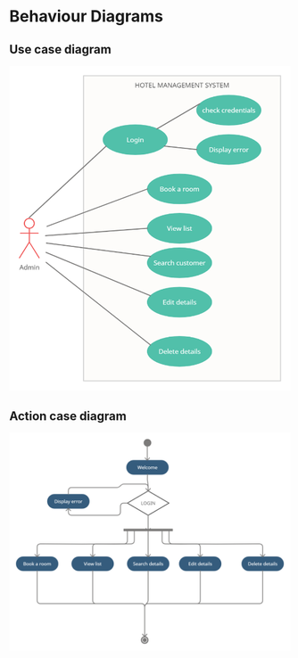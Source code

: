 # Behaviour Diagrams

## Use case diagram
![USE CASE](https://github.com/Saisanathpotnuru/Mini-Project-LTTS/blob/main/6_Images/use%20case%20diagram.png)

## Action case diagram
![ACTION CASE](https://github.com/Saisanathpotnuru/Mini-Project-LTTS/blob/main/6_Images/action%20case%20diagram.png)

